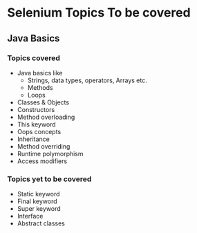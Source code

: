 # Selenium Topics To be covered

## Java Basics

### Topics covered
* Java basics like 
    * Strings, data types, operators, Arrays etc.
    * Methods
    * Loops
* Classes & Objects
* Constructors
* Method overloading
* This keyword
* Oops concepts
* Inheritance
* Method overriding
* Runtime polymorphism
* Access modifiers

### Topics yet to be covered
* Static keyword
* Final keyword
* Super keyword 
* Interface
* Abstract classes

####
